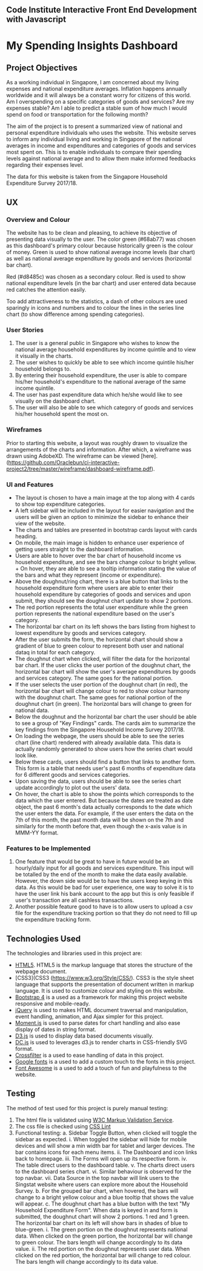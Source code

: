 ## Code Institute Interactive Front End Development with Javascript

# My Spending Insights Dashboard  

## Project Objectives  

As a working individual in Singapore, I am concerned about my living expenses and national expenditure averages. Inflation happens annually worldwide and it will always be a constant worry for citizens of this world. Am I overspending on a specific categories of goods and services? Are my expenses stable? Am I able to predict a stable sum of how much I would spend on food or transportation for the following month?

The aim of the project is to present a summarized view of national and personal expenditure individuals who uses the website. This website serves to inform any individual living and working in Singapore of the national averages in income and expenditures and categories of goods and services most spent on. This is to enable individuals to compare their spending levels against national average and to allow them make informed feedbacks regarding their expenses level.

The data for this website is taken from the Singapore Household Expenditure Survey 2017/18.

## UX  

### Overview and Colour
The website has to be clean and pleasing, to achieve its objective of presenting data visually to the user.
The color green (#68ab77) was chosen as this dashboard's primary colour because historically green is the colour of money. Green is used to show national average income levels (bar chart) as well as national average expenditure by goods and services (horizontal bar chart).  

Red (#d8485c) was chosen as a secondary colour. Red is used to show national expenditure levels (in the bar chart) and user entered data because red catches the attention easily. 

Too add attractiveness to the statistics, a dash of other colours are used sparingly in icons and numbers and to colour the lines in the series line chart (to show difference among spending categories).

### User Stories
1. The user is a general public in Singapore who wishes to know the national average household expenditures by income quintile and to view it visually in the charts.
2. The user wishes to quickly be able to see which income quintile his/her household belongs to.
3. By entering their household expenditure, the user is able to compare his/her household's expenditure to the national average of the same income quintile.
4. The user has past expenditure data which he/she would like to see visually on the dashboard chart.
5. The user will also be able to see which category of goods and services his/her household spent the most on.

### Wireframes  
Prior to starting this website, a layout was roughly drawn to visualize the arrangements of the charts and information. After which, a wireframe was drawn using AdobeXD. The wireframe can be viewed [here].(https://github.com/Oraclebun/ci-interactive-project2/tree/master/wireframe/dashboard-wireframe.pdf).

### UI and Features
+ The layout is chosen to have a main image at the top along with 4 cards to show top expenditure categories. 
+ A left sidebar will be included in the layout for easier navigation and the users will be given an option to minimize the sidebar to enhance their view of the website.
+ The charts and tables are presented in bootstrap cards layout with cards heading. 
+ On mobile, the main image is hidden to enhance user experience of getting users straight to the dashboard information. 
+ Users are able to hover over the bar chart of household income vs household expenditure, and see the bars change colour to bright yellow. + On hover, they are able to see a tooltip information stating the value of the bars and what they represent (income or expenditure).
+ Above the doughnut/ring chart, there is a blue button that links to the household expenditure form where users are able to enter their household expenditure by categories of goods and services and upon submit, they should see the doughnut chart update to show 2 portions. 
+ The red portion represents the total user expenditure while the green portion represents the national expenditure based on the user's category.
+ The horizontal bar chart on its left shows the bars listing from highest to lowest expenditure by goods and services category.
+ After the user submits the form, the horizontal chart should show a gradient of blue to green colour to represent both user and national dataq in total for each category.
+ The doughnut chart when clicked, will filter the data for the horizontal bar chart. If the user clicks the user portion of the doughnut chart, the horizontal bar chart will show the user's average expenditures by goods and services category. The same goes for the national portion.
+ If the user selects the user portion of the doughnut chart (in red), the horizontal bar chart will change colour to red to show colour harmony with the doughnut chart. The same goes for national portion of the doughnut chart (in green). The horizontal bars will change to green for national data. 
+ Below the doughnut and the horizontal bar chart the user should be able to see a group of "Key Findings" cards. The cards aim to summarize the key findings from the Singapore Household Income Survey 2017/18.
+ On loading the webpage, the users should be able to see the series chart (line chart) rendered with already available data. This data is actually randomly generated to show users how the series chart would look like. 
+ Below these cards, users should find a button that links to another form. This form is a table that needs user's past 6 months of expenditure data for 6 different goods and services categories.
+ Upon saving the data, users should be able to see the series chart update accordingly to plot out the users' data. 
+ On hover, the chart is able to show the points which corresponds to the data which the user entered. But because the dates are treated as date object, the past 6 month's data actually corresponds to the date which the user enters the data. For example, if the user enters the data on the 7th of this month, the past month data will be shown on the 7th and similarly for the month before that, even though the x-axis value is in MMM-YY format.

### Features to be Implemented 
1. One feature that would be great to have in future would be an hourly/daily input for all goods and services expenditure. This input will be totalled by the end of the month to make the data easily available. However, the down side would be to have the users keep keying in this data. As this would be bad for user experience, one way to solve it is to have the user link his bank account to the app but this is only feasible if user's transaction are all cashless transactions.
2. Another possible feature good to have is to allow users to upload a csv file for the expenditure tracking portion so that they do not need to fill up the expenditure tracking form.

## Technologies Used
The technologies and libraries used in this project are:
+ [HTML5](https://html.spec.whatwg.org/multipage/). HTML5 is the markup language that stores the structure of the webpage document.
+ [CSS3](CSS3 (https://www.w3.org/Style/CSS/). CSS3 is the style sheet language that supports the presentation of document written in markup language. It is used to customize colour and styling on this website.
+ [Bootstrap 4](https://getbootstrap.com/) is a used as a framework for making this project website responsive and mobile-ready.
+ [jQuery](https://jquery.com/) is used to makes HTML document traversal and manipulation, event handling, animation, and Ajax simpler for this project.
+ [Moment.js](https://momentjs.com/) is used to parse dates for chart handling and also ease display of dates in string format.
+ [D3.js](https://d3js.org/) is used to display data based documents visually.
+ [DC.js](https://dc-js.github.io/dc.js/) is used to leverages d3.js to render charts in CSS-friendly SVG format. 
+ [Crossfilter](https://square.github.io/crossfilter/) is a used to ease handling of data in this project. 
+ [Google fonts](https://fonts.google.com/) is a used to add a custom touch to the fonts in this project.
+ [Font Awesome](https://fontawesome.com/) is a used to add a touch of fun and playfulness to the website.

## Testing
The method of test used for this project is purely manual testing:
1. The html file is validated using [W3C Markup Validation Service](https://validator.w3.org/).
2. The css file is checked using [CSS Lint](http://csslint.net/)
3. Functional testing:
a. Sidebar Toggle Button, when clicked will toggle the sidebar as expected.
    i. When toggled the sidebar will hide for mobile devices and will show a min width bar for tablet and larger devices. The bar contains icons for each menu items.
    ii. The Dashboard and icon links back to homepage.
    iii. The Forms will open up its respective form.
    iv. The table direct users to the dashboard table.
    v. The charts direct users to the dashboard series chart.
    vi. Similar behaviour is observed for the top navbar.
    vii. Data Source in the top navbar will link users to the Singstat website where users can explore more about the Household Survey.
b. For the grouped bar chart, when hovered, the bars will change to a bright yellow colour and a blue tooltip that shows the value will appear. 
c. The doughnut chart has a blue button with the text "My Household Expenditure Form". When data is keyed in and form is submitted, the doughnut chart will show 2 portions. 1 red and 1 green. The horizontal bar chart on its left will show bars in shades of blue to blue-green.
    i. The green portion on the doughnut represents national data. When clicked on the green portion, the horizontal bar will change to green colour. The bars length will change accordingly to its data value.
    ii. The red portion on the doughnut represents user data. When clicked on the red portion, the horizontal bar will change to red colour. The bars length will change accordingly to its data value.
